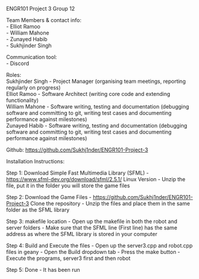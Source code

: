 ENGR101 Project 3
Group 12

Team Members & contact info:<br/>
	- Elliot Ramoo<br/>
	- William Mahone<br/>
	- Zunayed Habib<br/>
	- Sukhjinder Singh<br/>


Communication tool:<br/>
	- Discord<br/>


Roles:<br/>
	Sukhjinder Singh - Project Manager (organising team meetings, reporting regularly on progress)<br/>
	Elliot Ramoo - Software Architect (writing core code and extending functionality)<br/>
	William Mahone - Software writing, testing and documentation (debugging software and committing to git, writing test cases and documenting performance against milestones)<br/>
	Zunayed Habib - Software writing, testing and documentation (debugging software and committing to git, writing test cases and documenting performance against milestones)<br/>

Github: https://github.com/Sukhj1nder/ENGR101-Project-3


Installation Instructions:<br/>

Step 1: Download Simple Fast Multimedia Library (SFML)
	- https://www.sfml-dev.org/download/sfml/2.5.1/ Linux Version
	- Unzip the file, put it in the folder you will store the game files

Step 2: Download the Game Files
	- https://github.com/Sukhj1nder/ENGR101-Project-3 Clone the repository
	- Unzip the files and place them in the same folder as the SFML library

Step 3: makefile location
	- Open up the makefile in both the robot and server folders
	- Make sure that the SFML line (First line) has the same address as where the SFML library is stored in your computer

Step 4: Build and Execute the files
	- Open up the server3.cpp and robot.cpp files in geany
	- Open the Build dropdown tab
	- Press the make button
	- Execute the programs, server3 first and then robot

Step 5: Done
	- It has been run
